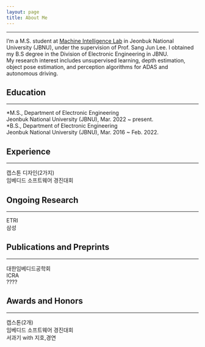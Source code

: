 ```yaml
---
layout: page
title: About Me
---
```

* * *
I’m a M.S. student at  [Machine Intelligence Lab](https://sites.google.com/view/miljbnu) in Jeonbuk National University (JBNU), under the supervision of Prof. Sang Jun Lee. 
I obtained my B.S degree in the Division of Electronic Engineering in JBNU.  
My research interest includes unsupervised learning, depth estimation, object pose estimation, and perception algorithms for ADAS and autonomous driving.  

## Education
* * *
*M.S., Department of Electronic Engineering  
  Jeonbuk National University (JBNU), Mar. 2022 ~ present.  
*B.S., Department of Electronic Engineering  
  Jeonbuk National University (JBNU), Mar. 2016 ~ Feb. 2022.  

## Experience
* * *
캡스톤 디자인(2가지)  
임베디드 소프트웨어 경진대회  

## Ongoing Research
* * *
ETRI  
삼성  

## Publications and Preprints
* * *
대한임베디드공학회  
ICRA  
????  

## Awards and Honors
* * *
캡스톤(2개)  
임베디드 소프트웨어 경진대회  
서과기 with 지호,경연  
